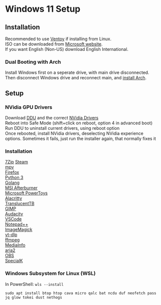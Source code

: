 # Windows 11 Setup

## Installation

Recommended to use [Ventoy](https://www.ventoy.net/en/index.html) if installing from Linux.  
ISO can be downloaded from [Microsoft website](https://www.microsoft.com/software-download/windows11).  
If you want English (Non-US) download English International. 

### Dual Booting with Arch

Install Windows first on a seperate drive, with main drive disconnected. Then disconnect Windows drive and reconnect main, and [install Arch](archInstallGuide.md). 

## Setup

### NVidia GPU Drivers

Download [DDU](https://www.guru3d.com/download/display-driver-uninstaller-download/) and the correct [NVidia Drivers](https://www.nvidia.co.uk/Download/index.aspx?lang=en-uk)  
Reboot into Safe Mode (shift+click on reboot, option 4 in advanced boot)  
Run DDU to uninstall current drivers, using reboot option  
Once rebooted, install NVidia drivers, deselecting NVidia experience options. Sometimes it fails, just run the installer again, that normally fixes it  

### Installation

[7Zip](https://www.7-zip.org/)
[Steam](https://store.steampowered.com/about/)  
[mpv](https://mpv.io/installation/)  
[Firefox](https://www.mozilla.org/en-GB/firefox/new/)  
[Python 3](https://www.python.org/downloads/windows/)  
[Golang](https://go.dev/doc/install)  
[MSI Afterburner](https://www.msi.com/Landing/afterburner/graphics-cards)  
[Microsoft PowerToys](https://learn.microsoft.com/en-us/windows/powertoys/)  
[Alacritty](https://alacritty.org/)  
[TranslucentTB](https://github.com/TranslucentTB/TranslucentTB)  
[GIMP](https://www.gimp.org/)  
[Audacity](https://www.audacityteam.org/)  
[VSCode](https://code.visualstudio.com/)  
[Notepad++](https://notepad-plus-plus.org/)  
[ImageMagick](https://imagemagick.org/index.php)  
[yt-dlp](https://github.com/yt-dlp/yt-dlp)  
[ffmpeg](https://ffmpeg.org/download.html)  
[MediaInfo](https://mediaarea.net/en/MediaInfo)  
[aria2](https://mediaarea.net/en/MediaInfo)  
[OBS](https://obsproject.com/)  
[SpecialK](https://www.special-k.info/)  

### Windows Subsystem for Linux (WSL)

In PowerShell: `wls --install`

`sudo apt install btop htop cava micro qalc bat ncdu duf neofetch pass jq glow tokei dust nethogs `

